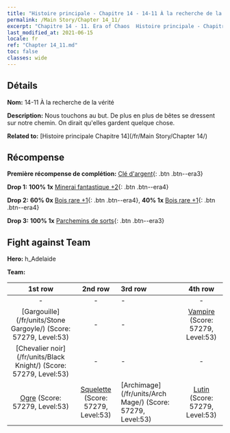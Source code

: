 ```yaml
---
title: "Histoire principale - Chapitre 14 - 14-11 À la recherche de la vérité"
permalink: /Main Story/Chapter 14_11/
excerpt: "Chapitre 14 - 11. Era of Chaos  Histoire principale - Chapitre 14_11. 14-11 À la recherche de la vérité"
last_modified_at: 2021-06-15
locale: fr
ref: "Chapter 14_11.md"
toc: false
classes: wide
---
```


## Détails

 **Nom:** 14-11 À la recherche de la vérité

 **Description:** Nous touchons au but. De plus en plus de bêtes se dressent sur notre chemin. On dirait qu'elles gardent quelque chose.

 **Related to:** [Histoire principale Chapitre 14](/fr/Main Story/Chapter 14/)

## Récompense

 **Première récompense de complétion:** [Clé d'argent](/ItemsFR/con_693/){: .btn .btn--era3}

 **Drop 1:** **100% 1x** [Minerai fantastique +2](/ItemsFR/mat_47/){: .btn .btn--era4}

 **Drop 2:** **60% 0x** [Bois rare +1](/ItemsFR/mat_41/){: .btn .btn--era4}, **40% 1x** [Bois rare +1](/ItemsFR/mat_41/){: .btn .btn--era4}

 **Drop 3:** **100% 1x** [Parchemins de sorts](/ItemsFR/con_694/){: .btn .btn--era3}


## Fight against Team
 **Hero:** h_Adelaide

 **Team:**


  | 1st row | 2nd row | 3rd row | 4th row |
  |:----:|:----:|:----|:----:|
  | - | - | - | - |
  | [Gargouille](/fr/units/Stone Gargoyle/) (Score: 57279, Level:53)  | - | - | [Vampire](/fr/units/Vampire/) (Score: 57279, Level:53)  |
  | [Chevalier noir](/fr/units/Black Knight/) (Score: 57279, Level:53)  | - | - | - |
  | [Ogre](/fr/units/Ogre/) (Score: 57279, Level:53)  | [Squelette](/fr/units/Skeleton/) (Score: 57279, Level:53)  | [Archimage](/fr/units/Arch Mage/) (Score: 57279, Level:53)  | [Lutin](/fr/units/Gremlin/) (Score: 57279, Level:53)  |


